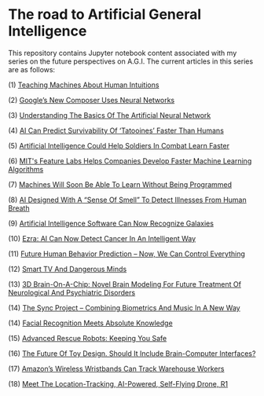 # The road to Artificial General Intelligence

This repository contains Jupyter notebook content associated with my series on the future perspectives on A.G.I. The current articles in this series are as follows:

(1) [Teaching Machines About Human Intuitions](https://www.evolving-science.com/intelligent-machines-artificial-intelligence/teaching-machines-about-human-intuition-00271)

(2) [Google’s New Composer Uses Neural Networks](https://www.evolving-science.com/intelligent-machines-artificial-intelligence/google-s-new-composer-uses-neural-networks-00278)

(3) [Understanding The Basics Of The Artificial Neural Network](https://www.evolving-science.com/information-communication/understanding-basics-artificial-neural-network-00618)

(4) [AI Can Predict Survivability Of ‘Tatooines’ Faster Than Humans](https://www.evolving-science.com/space/ai-can-predict-survivability-tatooines-faster-humans-00648)

(5) [Artificial Intelligence Could Help Soldiers In Combat Learn Faster](https://www.evolving-science.com/intelligent-machines/artificial-intelligence-could-help-soldiers-combat-learn-faster-00654)

(6) [MIT's Feature Labs Helps Companies Develop Faster Machine Learning Algorithms](https://www.evolving-science.com/intelligent-machines/mits-feature-labs-helps-companies-develop-faster-machine-learning-algorithms-00662)

(7) [Machines Will Soon Be Able To Learn Without Being Programmed](https://www.evolving-science.com/intelligent-machines/machines-soon-learn-without-being-programmed-00682)

(8) [AI Designed With A “Sense Of Smell” To Detect Illnesses From Human Breath](https://www.evolving-science.com/intelligent-machines/ai-sense-smell-00783)

(9) [Artificial Intelligence Software Can Now Recognize Galaxies](https://www.evolving-science.com/intelligent-machines/galaxies-artificial-intelligence-00828)

(10) [Ezra: AI Can Now Detect Cancer In An Intelligent Way](https://www.evolving-science.com/intelligent-machines-artificial-intelligence/ezra-00968)

(11) [Future Human Behavior Prediction – Now, We Can Control Everything](https://www.evolving-science.com/information-communication/future-human-behavior-prediction-now-we-can-control-everything-00235)

(12) [Smart TV And Dangerous Minds](https://www.evolving-science.com/information-communication-computer-science-technology-big-data-cloud-security-intelligent-machines/smart-tv-and-dangerous-minds-0070)

(13) [3D Brain-On-A-Chip: Novel Brain Modeling For Future Treatment Of Neurological And Psychiatric Disorders](https://www.evolving-science.com/bioengineering-brain-computer-interfaces/3d-brain-chip-novel-brain-modeling-future-treatment-neurological-and-psychiatric-disorders-00243)

(14) [The Sync Project – Combining Biometrics And Music In A New Way](https://www.evolving-science.com/health/sync-project-combining-biometrics-and-music-new-way-00260)

(14) [Facial Recognition Meets Absolute Knowledge](https://www.evolving-science.com/information-communication/facial-recognition-meets-absolute-knowledge-00266)

(15) [Advanced Rescue Robots: Keeping You Safe](https://www.evolving-science.com/intelligent-machines-robotics-automation-transportation/advanced-rescue-robots-keeping-you-safe-00338)

(16) [The Future Of Toy Design. Should It Include Brain-Computer Interfaces?](https://www.evolving-science.com/intelligent-machines-artificial-intelligence/future-toy-design-should-it-include-brain-computer-interfaces-00384)

(17) [Amazon’s Wireless Wristbands Can Track Warehouse Workers](https://www.evolving-science.com/information-communication/amazon-s-wireless-wristbands-can-track-warehouse-workers-00612)

(18) [Meet The Location-Tracking, AI-Powered, Self-Flying Drone, R1](https://www.evolving-science.com/intelligent-machines/ai-drone-r1-00788)
